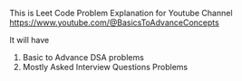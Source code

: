 This is Leet Code Problem Explanation for Youtube Channel 
https://www.youtube.com/@BasicsToAdvanceConcepts

It will have
1. Basic to Advance DSA problems
2. Mostly Asked Interview Questions Problems